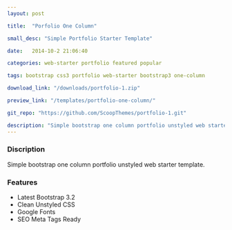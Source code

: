 ```yaml
---
layout: post

title:  "Porfolio One Column"

small_desc: "Simple Portfolio Starter Template"

date:   2014-10-2 21:06:40

categories: web-starter portfolio featured popular

tags: bootstrap css3 portfolio web-starter bootstrap3 one-column

download_link: "/downloads/portfolio-1.zip"

preview_link: "/templates/portfolio-one-column/"

git_repo: "https://github.com/ScoopThemes/portfolio-1.git"

description: "Simple bootstrap one column portfolio unstyled web starter template."
---
```



### Discription ###

Simple bootstrap one column portfolio unstyled web starter template.

### Features ###

+ Latest Bootstrap 3.2
+ Clean Unstyled CSS
+ Google Fonts
+ SEO Meta Tags Ready
